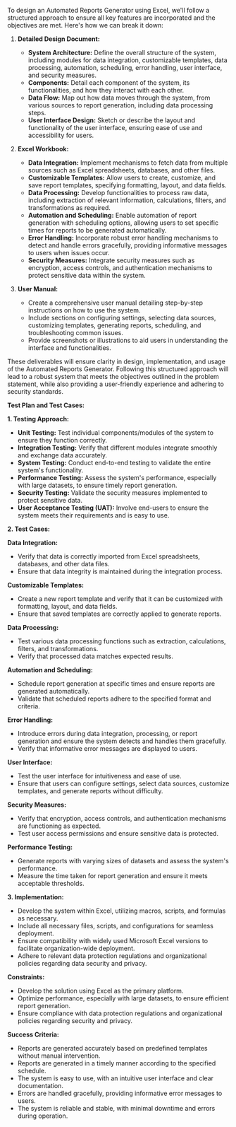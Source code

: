 To design an Automated Reports Generator using Excel, we'll follow a structured approach to ensure all key features are incorporated and the objectives are met. Here's how we can break it down:

1. **Detailed Design Document:**
   - **System Architecture:** Define the overall structure of the system, including modules for data integration, customizable templates, data processing, automation, scheduling, error handling, user interface, and security measures.
   - **Components:** Detail each component of the system, its functionalities, and how they interact with each other.
   - **Data Flow:** Map out how data moves through the system, from various sources to report generation, including data processing steps.
   - **User Interface Design:** Sketch or describe the layout and functionality of the user interface, ensuring ease of use and accessibility for users.

2. **Excel Workbook:**
   - **Data Integration:** Implement mechanisms to fetch data from multiple sources such as Excel spreadsheets, databases, and other files.
   - **Customizable Templates:** Allow users to create, customize, and save report templates, specifying formatting, layout, and data fields.
   - **Data Processing:** Develop functionalities to process raw data, including extraction of relevant information, calculations, filters, and transformations as required.
   - **Automation and Scheduling:** Enable automation of report generation with scheduling options, allowing users to set specific times for reports to be generated automatically.
   - **Error Handling:** Incorporate robust error handling mechanisms to detect and handle errors gracefully, providing informative messages to users when issues occur.
   - **Security Measures:** Integrate security measures such as encryption, access controls, and authentication mechanisms to protect sensitive data within the system.

3. **User Manual:**
   - Create a comprehensive user manual detailing step-by-step instructions on how to use the system.
   - Include sections on configuring settings, selecting data sources, customizing templates, generating reports, scheduling, and troubleshooting common issues.
   - Provide screenshots or illustrations to aid users in understanding the interface and functionalities.

These deliverables will ensure clarity in design, implementation, and usage of the Automated Reports Generator. Following this structured approach will lead to a robust system that meets the objectives outlined in the problem statement, while also providing a user-friendly experience and adhering to security standards.

**Test Plan and Test Cases:**

**1. Testing Approach:**

- **Unit Testing:** Test individual components/modules of the system to ensure they function correctly.
- **Integration Testing:** Verify that different modules integrate smoothly and exchange data accurately.
- **System Testing:** Conduct end-to-end testing to validate the entire system's functionality.
- **Performance Testing:** Assess the system's performance, especially with large datasets, to ensure timely report generation.
- **Security Testing:** Validate the security measures implemented to protect sensitive data.
- **User Acceptance Testing (UAT):** Involve end-users to ensure the system meets their requirements and is easy to use.

**2. Test Cases:**

**Data Integration:**
- Verify that data is correctly imported from Excel spreadsheets, databases, and other data files.
- Ensure that data integrity is maintained during the integration process.

**Customizable Templates:**
- Create a new report template and verify that it can be customized with formatting, layout, and data fields.
- Ensure that saved templates are correctly applied to generate reports.

**Data Processing:**
- Test various data processing functions such as extraction, calculations, filters, and transformations.
- Verify that processed data matches expected results.

**Automation and Scheduling:**
- Schedule report generation at specific times and ensure reports are generated automatically.
- Validate that scheduled reports adhere to the specified format and criteria.

**Error Handling:**
- Introduce errors during data integration, processing, or report generation and ensure the system detects and handles them gracefully.
- Verify that informative error messages are displayed to users.

**User Interface:**
- Test the user interface for intuitiveness and ease of use.
- Ensure that users can configure settings, select data sources, customize templates, and generate reports without difficulty.

**Security Measures:**
- Verify that encryption, access controls, and authentication mechanisms are functioning as expected.
- Test user access permissions and ensure sensitive data is protected.

**Performance Testing:**
- Generate reports with varying sizes of datasets and assess the system's performance.
- Measure the time taken for report generation and ensure it meets acceptable thresholds.

**3. Implementation:**

- Develop the system within Excel, utilizing macros, scripts, and formulas as necessary.
- Include all necessary files, scripts, and configurations for seamless deployment.
- Ensure compatibility with widely used Microsoft Excel versions to facilitate organization-wide deployment.
- Adhere to relevant data protection regulations and organizational policies regarding data security and privacy.

**Constraints:**
- Develop the solution using Excel as the primary platform.
- Optimize performance, especially with large datasets, to ensure efficient report generation.
- Ensure compliance with data protection regulations and organizational policies regarding security and privacy.

**Success Criteria:**

- Reports are generated accurately based on predefined templates without manual intervention.
- Reports are generated in a timely manner according to the specified schedule.
- The system is easy to use, with an intuitive user interface and clear documentation.
- Errors are handled gracefully, providing informative error messages to users.
- The system is reliable and stable, with minimal downtime and errors during operation.
